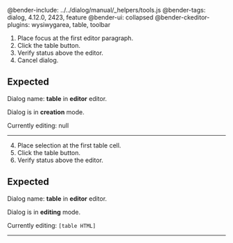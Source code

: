 @bender-include: ../../dialog/manual/_helpers/tools.js
@bender-tags: dialog, 4.12.0, 2423, feature
@bender-ui: collapsed
@bender-ckeditor-plugins: wysiwygarea, table, toolbar

1. Place focus at the first editor paragraph.
2. Click the table button.
3. Verify status above the editor.
4. Cancel dialog.

## Expected

Dialog name: **table** in **editor** editor.

Dialog is in **creation** mode.

Currently editing: null

---

4. Place selection at the first table cell.
2. Click the table button.
3. Verify status above the editor.

## Expected

Dialog name: **table** in **editor** editor.

Dialog is in **editing** mode.

Currently editing: `[table HTML]`

---
